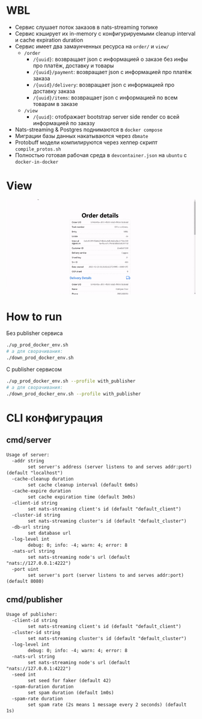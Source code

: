 # WBL
- Сервис слушает поток заказов в nats-streaming топике
- Сервис кэширует их in-memory с конфигурируемыми cleanup interval и cache expiration duration
- Сервис имеет два замаунченных ресурса на `order/` и `view/`
  - `/order`
    - `/{uuid}`: возвращает json с информацией о заказе без инфы про платёж, доставку и товары
    - `/{uuid}/payment`: возвращает json с информацией про платёж заказа
    - `/{uuid}/delivery`: возвращает json с информацией про доставку заказа
    - `/{uuid}/items`: возвращает json с информацией по всем товарам в заказе
  - `/view`
    - `/{uuid}`: отображает bootstrap server side render со всей информацией по заказу
- Nats-streaming & Postgres поднимаются в `docker compose`
- Миграции базы данных накатываются через `dbmate`
- Protobuff модели компилируются через хелпер скрипт `compile_protos.sh`
- Полностью готовая рабочая среда в `devcontainer.json` на `ubuntu` с `docker-in-docker`
# View
![example_gif](https://raw.githubusercontent.com/yawkar/wbl0/media/media/ui-optimized.gif)
# How to run
Без publisher сервиса
```bash
./up_prod_docker_env.sh
# а для сворачивания:
./down_prod_docker_env.sh
```
С publisher сервисом
```bash
./up_prod_docker_env.sh --profile with_publisher
# а для сворачивания:
./down_prod_docker_env.sh --profile with_publisher
```
# CLI конфигурация
## cmd/server
```
Usage of server:
  -addr string
        set server's address (server listens to and serves addr:port) (default "localhost")
  -cache-cleanup duration
        set cache cleanup interval (default 6m0s)
  -cache-expire duration
        set cache expiration time (default 3m0s)
  -client-id string
        set nats-streaming client's id (default "default_client")
  -cluster-id string
        set nats-streaming cluster's id (default "default_cluster")
  -db-url string
        set database url
  -log-level int
        debug: 0; info: -4; warn: 4; error: 8
  -nats-url string
        set nats-streaming node's url (default "nats://127.0.0.1:4222")
  -port uint
        set server's port (server listens to and serves addr:port) (default 8080)
```
## cmd/publisher
```
Usage of publisher:
  -client-id string
        set nats-streaming client's id (default "default_client")
  -cluster-id string
        set nats-streaming cluster's id (default "default_cluster")
  -log-level int
        debug: 0; info: -4; warn: 4; error: 8
  -nats-url string
        set nats-streaming node's url (default "nats://127.0.0.1:4222")
  -seed int
        set seed for faker (default 42)
  -spam-duration duration
        set spam duration (default 1m0s)
  -spam-rate duration
        set spam rate (2s means 1 message every 2 seconds) (default 1s)
```
